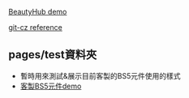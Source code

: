 [BeautyHub demo ](https://landyhsiao.github.io/beauty-hub/)  

[git-cz reference](https://israynotarray.com/git/20221115/721294310/)  

## pages/test資料夾
- 暫時用來測試&展示目前客製的BS5元件使用的樣式
- [客製BS5元件demo](https://landyhsiao.github.io/beauty-hub/test/elements.html)  
